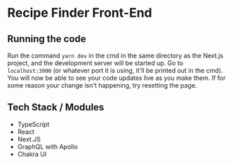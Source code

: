 # Recipe Finder Front-End
## Running the code
Run the command `yarn dev` in the cmd in the same directory as the Next.js project, and the development server will be started up. Go to `localhost:3000` (or whatever port it is using, it'll be printed out in the cmd). You will now be able to see your code updates live as you make them. If for some reason your change isn't happening, try resetting the page.

## Tech Stack / Modules

- TypeScript
- React
- Next.JS
- GraphQL with Apollo
- Chakra UI
